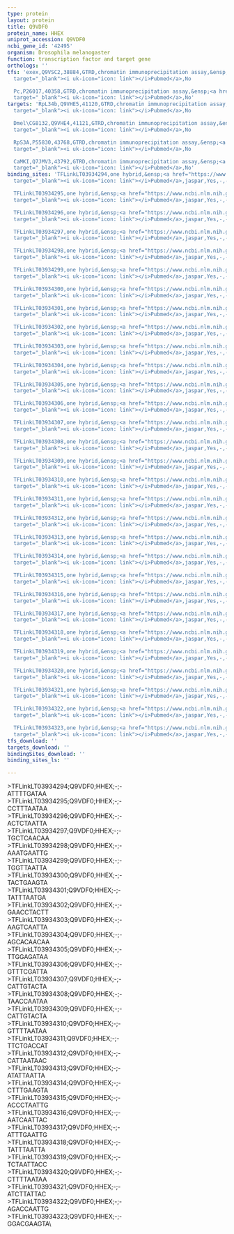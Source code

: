 ```yaml
---
type: protein
layout: protein
title: Q9VDF0
protein_name: HHEX
uniprot_accession: Q9VDF0
ncbi_gene_id: '42495'
organism: Drosophila melanogaster
function: transcription factor and target gene
orthologs: ''
tfs: 'exex,Q9VSC2,38884,GTRD,chromatin immunoprecipitation assay,&ensp;<a href="https://www.ncbi.nlm.nih.gov/pubmed/?term=27924024%5Buid%5D"
  target="_blank"><i uk-icon="icon: link"></i>Pubmed</a>,No

  Pc,P26017,40358,GTRD,chromatin immunoprecipitation assay,&ensp;<a href="https://www.ncbi.nlm.nih.gov/pubmed/?term=27924024%5Buid%5D"
  target="_blank"><i uk-icon="icon: link"></i>Pubmed</a>,No'
targets: 'RpL34b,Q9VHE5,41120,GTRD,chromatin immunoprecipitation assay,&ensp;<a href="https://www.ncbi.nlm.nih.gov/pubmed/?term=27924024%5Buid%5D"
  target="_blank"><i uk-icon="icon: link"></i>Pubmed</a>,No

  Dmel\CG8132,Q9VHE4,41121,GTRD,chromatin immunoprecipitation assay,&ensp;<a href="https://www.ncbi.nlm.nih.gov/pubmed/?term=27924024%5Buid%5D"
  target="_blank"><i uk-icon="icon: link"></i>Pubmed</a>,No

  RpS3A,P55830,43768,GTRD,chromatin immunoprecipitation assay,&ensp;<a href="https://www.ncbi.nlm.nih.gov/pubmed/?term=27924024%5Buid%5D"
  target="_blank"><i uk-icon="icon: link"></i>Pubmed</a>,No

  CaMKI,Q7JMV3,43792,GTRD,chromatin immunoprecipitation assay,&ensp;<a href="https://www.ncbi.nlm.nih.gov/pubmed/?term=27924024%5Buid%5D"
  target="_blank"><i uk-icon="icon: link"></i>Pubmed</a>,No'
binding_sites: 'TFLinkLT03934294,one hybrid,&ensp;<a href="https://www.ncbi.nlm.nih.gov/pubmed/?term=18585360%5Buid%5D"
  target="_blank"><i uk-icon="icon: link"></i>Pubmed</a>,jaspar,Yes,-,-,-,-,-

  TFLinkLT03934295,one hybrid,&ensp;<a href="https://www.ncbi.nlm.nih.gov/pubmed/?term=18585360%5Buid%5D"
  target="_blank"><i uk-icon="icon: link"></i>Pubmed</a>,jaspar,Yes,-,-,-,-,-

  TFLinkLT03934296,one hybrid,&ensp;<a href="https://www.ncbi.nlm.nih.gov/pubmed/?term=18585360%5Buid%5D"
  target="_blank"><i uk-icon="icon: link"></i>Pubmed</a>,jaspar,Yes,-,-,-,-,-

  TFLinkLT03934297,one hybrid,&ensp;<a href="https://www.ncbi.nlm.nih.gov/pubmed/?term=18585360%5Buid%5D"
  target="_blank"><i uk-icon="icon: link"></i>Pubmed</a>,jaspar,Yes,-,-,-,-,-

  TFLinkLT03934298,one hybrid,&ensp;<a href="https://www.ncbi.nlm.nih.gov/pubmed/?term=18585360%5Buid%5D"
  target="_blank"><i uk-icon="icon: link"></i>Pubmed</a>,jaspar,Yes,-,-,-,-,-

  TFLinkLT03934299,one hybrid,&ensp;<a href="https://www.ncbi.nlm.nih.gov/pubmed/?term=18585360%5Buid%5D"
  target="_blank"><i uk-icon="icon: link"></i>Pubmed</a>,jaspar,Yes,-,-,-,-,-

  TFLinkLT03934300,one hybrid,&ensp;<a href="https://www.ncbi.nlm.nih.gov/pubmed/?term=18585360%5Buid%5D"
  target="_blank"><i uk-icon="icon: link"></i>Pubmed</a>,jaspar,Yes,-,-,-,-,-

  TFLinkLT03934301,one hybrid,&ensp;<a href="https://www.ncbi.nlm.nih.gov/pubmed/?term=18585360%5Buid%5D"
  target="_blank"><i uk-icon="icon: link"></i>Pubmed</a>,jaspar,Yes,-,-,-,-,-

  TFLinkLT03934302,one hybrid,&ensp;<a href="https://www.ncbi.nlm.nih.gov/pubmed/?term=18585360%5Buid%5D"
  target="_blank"><i uk-icon="icon: link"></i>Pubmed</a>,jaspar,Yes,-,-,-,-,-

  TFLinkLT03934303,one hybrid,&ensp;<a href="https://www.ncbi.nlm.nih.gov/pubmed/?term=18585360%5Buid%5D"
  target="_blank"><i uk-icon="icon: link"></i>Pubmed</a>,jaspar,Yes,-,-,-,-,-

  TFLinkLT03934304,one hybrid,&ensp;<a href="https://www.ncbi.nlm.nih.gov/pubmed/?term=18585360%5Buid%5D"
  target="_blank"><i uk-icon="icon: link"></i>Pubmed</a>,jaspar,Yes,-,-,-,-,-

  TFLinkLT03934305,one hybrid,&ensp;<a href="https://www.ncbi.nlm.nih.gov/pubmed/?term=18585360%5Buid%5D"
  target="_blank"><i uk-icon="icon: link"></i>Pubmed</a>,jaspar,Yes,-,-,-,-,-

  TFLinkLT03934306,one hybrid,&ensp;<a href="https://www.ncbi.nlm.nih.gov/pubmed/?term=18585360%5Buid%5D"
  target="_blank"><i uk-icon="icon: link"></i>Pubmed</a>,jaspar,Yes,-,-,-,-,-

  TFLinkLT03934307,one hybrid,&ensp;<a href="https://www.ncbi.nlm.nih.gov/pubmed/?term=18585360%5Buid%5D"
  target="_blank"><i uk-icon="icon: link"></i>Pubmed</a>,jaspar,Yes,-,-,-,-,-

  TFLinkLT03934308,one hybrid,&ensp;<a href="https://www.ncbi.nlm.nih.gov/pubmed/?term=18585360%5Buid%5D"
  target="_blank"><i uk-icon="icon: link"></i>Pubmed</a>,jaspar,Yes,-,-,-,-,-

  TFLinkLT03934309,one hybrid,&ensp;<a href="https://www.ncbi.nlm.nih.gov/pubmed/?term=18585360%5Buid%5D"
  target="_blank"><i uk-icon="icon: link"></i>Pubmed</a>,jaspar,Yes,-,-,-,-,-

  TFLinkLT03934310,one hybrid,&ensp;<a href="https://www.ncbi.nlm.nih.gov/pubmed/?term=18585360%5Buid%5D"
  target="_blank"><i uk-icon="icon: link"></i>Pubmed</a>,jaspar,Yes,-,-,-,-,-

  TFLinkLT03934311,one hybrid,&ensp;<a href="https://www.ncbi.nlm.nih.gov/pubmed/?term=18585360%5Buid%5D"
  target="_blank"><i uk-icon="icon: link"></i>Pubmed</a>,jaspar,Yes,-,-,-,-,-

  TFLinkLT03934312,one hybrid,&ensp;<a href="https://www.ncbi.nlm.nih.gov/pubmed/?term=18585360%5Buid%5D"
  target="_blank"><i uk-icon="icon: link"></i>Pubmed</a>,jaspar,Yes,-,-,-,-,-

  TFLinkLT03934313,one hybrid,&ensp;<a href="https://www.ncbi.nlm.nih.gov/pubmed/?term=18585360%5Buid%5D"
  target="_blank"><i uk-icon="icon: link"></i>Pubmed</a>,jaspar,Yes,-,-,-,-,-

  TFLinkLT03934314,one hybrid,&ensp;<a href="https://www.ncbi.nlm.nih.gov/pubmed/?term=18585360%5Buid%5D"
  target="_blank"><i uk-icon="icon: link"></i>Pubmed</a>,jaspar,Yes,-,-,-,-,-

  TFLinkLT03934315,one hybrid,&ensp;<a href="https://www.ncbi.nlm.nih.gov/pubmed/?term=18585360%5Buid%5D"
  target="_blank"><i uk-icon="icon: link"></i>Pubmed</a>,jaspar,Yes,-,-,-,-,-

  TFLinkLT03934316,one hybrid,&ensp;<a href="https://www.ncbi.nlm.nih.gov/pubmed/?term=18585360%5Buid%5D"
  target="_blank"><i uk-icon="icon: link"></i>Pubmed</a>,jaspar,Yes,-,-,-,-,-

  TFLinkLT03934317,one hybrid,&ensp;<a href="https://www.ncbi.nlm.nih.gov/pubmed/?term=18585360%5Buid%5D"
  target="_blank"><i uk-icon="icon: link"></i>Pubmed</a>,jaspar,Yes,-,-,-,-,-

  TFLinkLT03934318,one hybrid,&ensp;<a href="https://www.ncbi.nlm.nih.gov/pubmed/?term=18585360%5Buid%5D"
  target="_blank"><i uk-icon="icon: link"></i>Pubmed</a>,jaspar,Yes,-,-,-,-,-

  TFLinkLT03934319,one hybrid,&ensp;<a href="https://www.ncbi.nlm.nih.gov/pubmed/?term=18585360%5Buid%5D"
  target="_blank"><i uk-icon="icon: link"></i>Pubmed</a>,jaspar,Yes,-,-,-,-,-

  TFLinkLT03934320,one hybrid,&ensp;<a href="https://www.ncbi.nlm.nih.gov/pubmed/?term=18585360%5Buid%5D"
  target="_blank"><i uk-icon="icon: link"></i>Pubmed</a>,jaspar,Yes,-,-,-,-,-

  TFLinkLT03934321,one hybrid,&ensp;<a href="https://www.ncbi.nlm.nih.gov/pubmed/?term=18585360%5Buid%5D"
  target="_blank"><i uk-icon="icon: link"></i>Pubmed</a>,jaspar,Yes,-,-,-,-,-

  TFLinkLT03934322,one hybrid,&ensp;<a href="https://www.ncbi.nlm.nih.gov/pubmed/?term=18585360%5Buid%5D"
  target="_blank"><i uk-icon="icon: link"></i>Pubmed</a>,jaspar,Yes,-,-,-,-,-

  TFLinkLT03934323,one hybrid,&ensp;<a href="https://www.ncbi.nlm.nih.gov/pubmed/?term=18585360%5Buid%5D"
  target="_blank"><i uk-icon="icon: link"></i>Pubmed</a>,jaspar,Yes,-,-,-,-,-'
tfs_download: ''
targets_download: ''
bindingSites_download: ''
binding_sites_ls: ''

---
```

\>TFLinkLT03934294;Q9VDF0;HHEX;-;-\ATTTTGATAA\\>TFLinkLT03934295;Q9VDF0;HHEX;-;-\CCTTTAATAA\\>TFLinkLT03934296;Q9VDF0;HHEX;-;-\ACTCTAATTA\\>TFLinkLT03934297;Q9VDF0;HHEX;-;-\TGCTCAACAA\\>TFLinkLT03934298;Q9VDF0;HHEX;-;-\AAATGAATTG\\>TFLinkLT03934299;Q9VDF0;HHEX;-;-\TGGTTAATTA\\>TFLinkLT03934300;Q9VDF0;HHEX;-;-\TACTGAAGTA\\>TFLinkLT03934301;Q9VDF0;HHEX;-;-\TATTTAATGA\\>TFLinkLT03934302;Q9VDF0;HHEX;-;-\GAACCTACTT\\>TFLinkLT03934303;Q9VDF0;HHEX;-;-\AAGTCAATTA\\>TFLinkLT03934304;Q9VDF0;HHEX;-;-\AGCACAACAA\\>TFLinkLT03934305;Q9VDF0;HHEX;-;-\TTGGAGATAA\\>TFLinkLT03934306;Q9VDF0;HHEX;-;-\GTTTCGATTA\\>TFLinkLT03934307;Q9VDF0;HHEX;-;-\CATTGTACTA\\>TFLinkLT03934308;Q9VDF0;HHEX;-;-\TAACCAATAA\\>TFLinkLT03934309;Q9VDF0;HHEX;-;-\CATTGTACTA\\>TFLinkLT03934310;Q9VDF0;HHEX;-;-\GTTTTAATAA\\>TFLinkLT03934311;Q9VDF0;HHEX;-;-\TTCTGACCAT\\>TFLinkLT03934312;Q9VDF0;HHEX;-;-\CATTAATAAC\\>TFLinkLT03934313;Q9VDF0;HHEX;-;-\ATATTAATTA\\>TFLinkLT03934314;Q9VDF0;HHEX;-;-\CTTTGAAGTA\\>TFLinkLT03934315;Q9VDF0;HHEX;-;-\ACCCTAATTG\\>TFLinkLT03934316;Q9VDF0;HHEX;-;-\AATCAATTAC\\>TFLinkLT03934317;Q9VDF0;HHEX;-;-\ATTTGAATTG\\>TFLinkLT03934318;Q9VDF0;HHEX;-;-\TATTTAATTA\\>TFLinkLT03934319;Q9VDF0;HHEX;-;-\TCTAATTACC\\>TFLinkLT03934320;Q9VDF0;HHEX;-;-\CTTTTAATAA\\>TFLinkLT03934321;Q9VDF0;HHEX;-;-\ATCTTATTAC\\>TFLinkLT03934322;Q9VDF0;HHEX;-;-\AGACCAATTG\\>TFLinkLT03934323;Q9VDF0;HHEX;-;-\GGACGAAGTA\